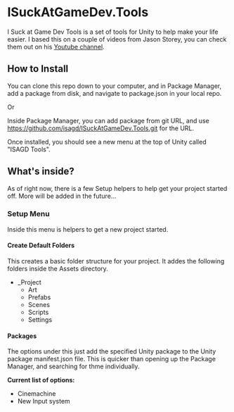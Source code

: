 # ISuckAtGameDev.Tools

I Suck at Game Dev Tools is a set of tools for Unity to help make your life easier. I based this on a couple of videos from Jason Storey, you can check them out on his [Youtube channel](https://www.youtube.com/c/JasonStorey).

## How to Install

You can clone this repo down to your computer, and in Package Manager, add a package from disk, and navigate to package.json in your local repo.

Or

Inside Package Manager, you can add package from git URL, and use <https://github.com/isagd/ISuckAtGameDev.Tools.git> for the URL.

Once installed, you should see a new menu at the top of Unity called "ISAGD Tools".

## What's inside?

As of right now, there is a few Setup helpers to help get your project started off. More will be added in the future...

### Setup Menu

Inside this menu is helpers to get a new project started.

#### Create Default Folders

This creates a basic folder structure for your project. It addes the following folders inside the Assets directory.

- _Project
  - Art
  - Prefabs
  - Scenes
  - Scripts
  - Settings

#### Packages

The options under this just add the specified Unity package to the Unity package manifest.json file. This is quicker than opening up the Package Manager, and searching for thme individually.

**Current list of options:**

- Cinemachine
- New Input system
